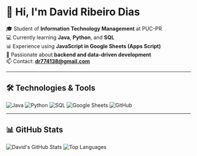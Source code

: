 # 👋 Hi, I'm David Ribeiro Dias  

🎓 Student of **Information Technology Management** at PUC-PR  
💻 Currently learning **Java**, **Python**, and **SQL**  
📊 Experience using **JavaScript in Google Sheets (Apps Script)**  
🚀 Passionate about **backend and data-driven development**  
📫 Contact: **dr774138@gmail.com**  

---

## 🛠️ Technologies & Tools
![Java](https://img.shields.io/badge/Java-ED8B00?style=for-the-badge&logo=openjdk&logoColor=white)
![Python](https://img.shields.io/badge/Python-3776AB?style=for-the-badge&logo=python&logoColor=white)
![SQL](https://img.shields.io/badge/SQL-003B57?style=for-the-badge&logo=postgresql&logoColor=white)
![Google Sheets](https://img.shields.io/badge/Google%20Sheets-34A853?style=for-the-badge&logo=googlesheets&logoColor=white)
![GitHub](https://img.shields.io/badge/GitHub-181717?style=for-the-badge&logo=github&logoColor=white)

---

## 📊 GitHub Stats
![David's GitHub Stats](https://github-readme-stats.vercel.app/api?username=SEUUSERNAME&show_icons=true&theme=tokyonight)
![Top Languages](https://github-readme-stats.vercel.app/api/top-langs/?username=SEUUSERNAME&layout=compact&theme=tokyonight)

